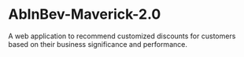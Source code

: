 # AbInBev-Maverick-2.0
A web application to recommend customized discounts for customers based on their business significance and performance. 
